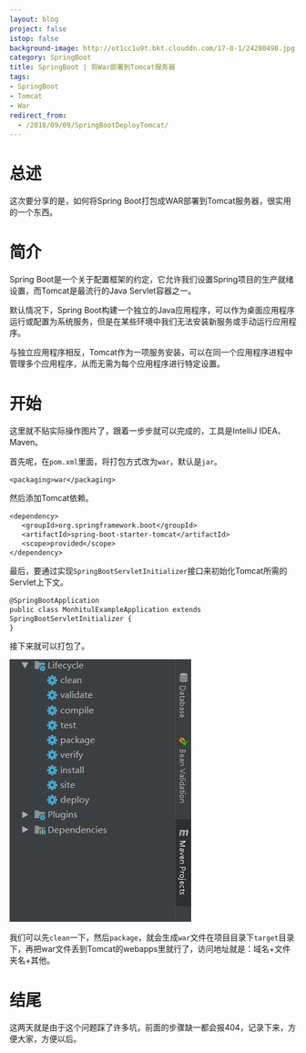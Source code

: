 ```yaml
---
layout: blog
project: false
istop: false
background-image: http://ot1cc1u9t.bkt.clouddn.com/17-8-1/24280498.jpg
category: SpringBoot
title: SpringBoot | 将War部署到Tomcat服务器
tags:
- SpringBoot
- Tomcat
- War
redirect_from:
  - /2018/09/09/SpringBootDeployTomcat/
---
```


# 总述

这次要分享的是，如何将Spring Boot打包成WAR部署到Tomcat服务器，很实用的一个东西。

# 简介

Spring Boot是一个关于配置框架的约定，它允许我们设置Spring项目的生产就绪设置，而Tomcat是最流行的Java Servlet容器之一。

默认情况下，Spring Boot构建一个独立的Java应用程序，可以作为桌面应用程序运行或配置为系统服务，但是在某些环境中我们无法安装新服务或手动运行应用程序。

与独立应用程序相反，Tomcat作为一项服务安装，可以在同一个应用程序进程中管理多个应用程序，从而无需为每个应用程序进行特定设置。

# 开始

这里就不贴实际操作图片了，跟着一步步就可以完成的，工具是IntelliJ IDEA、Maven。

首先呢，在``pom.xml``里面，将打包方式改为``war``，默认是``jar``。
```
<packaging>war</packaging>
```

然后添加Tomcat依赖。
```
<dependency>
   <groupId>org.springframework.boot</groupId>
   <artifactId>spring-boot-starter-tomcat</artifactId>
   <scope>provided</scope>
</dependency>
```

最后，要通过实现``SpringBootServletInitializer``接口来初始化Tomcat所需的Servlet上下文。
```
@SpringBootApplication
public class MonhitulExampleApplication extends SpringBootServletInitializer {
}
```

接下来就可以打包了。

<img src="/style/images/passage/springbootTomcat/Maven.PNG">

我们可以先``clean``一下，然后``package``，就会生成``war``文件在项目目录下``target``目录下，再把war文件丢到Tomcat的webapps里就行了，访问地址就是：域名+文件夹名+其他。

# 结尾

这两天就是由于这个问题踩了许多坑，前面的步骤缺一都会报404，记录下来，方便大家，方便以后。
